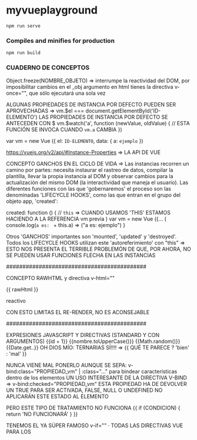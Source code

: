 # myvueplayground

```
npm run serve
```

### Compiles and minifies for production
```
npm run build
```


### CUADERNO DE CONCEPTOS
Object.freeze(NOMBRE_OBJETO) => interrumpe la reactividad del DOM, por imposibilitar cambios en el _obj argumento
en html tienes la directiva v-once="", que sólo ejecutará una sola vez

ALGUNAS PROPIEDADES DE INSTANCIA POR DEFECTO PUEDEN SER APROVECHADAS => 
vm.$el === document.getElementById('ID-ELEMENTO')
LAS PROPIEDADES DE INSTANCIA POR DEFECTO SE ANTECEDEN CON $
vm.$watch('a', function (newValue, oldValue) {
  // ESTA FUNCIÓN SE INVOCA CUANDO `vm.a` CAMBIA
})

var vm = new Vue ({
    el: `ID-ELEMENTO`,
    data: {
        a: `ejemplo`
})

https://vuejs.org/v2/api/#Instance-Properties => LA API DE VUE

CONCEPTO GANCHOS EN EL CICLO DE VIDA => Las instancias recorren un camino por partes: necesita instaurar el rastreo de datos, compilar la plantilla, llevar la propia instancia al DOM y observar cambios para la actualización del mismo DOM (la interactividad que maneja el usuario). Las diferentes funciones con las que 'gobernaremos' el proceso son las denominadas 'LIFECYCLE HOOKS', como las que entran en el grupo del objeto app, 'created':

created: function () {
    // `this` => CUANDO USAMOS 'THIS' ESTAMOS HACIENDO A LA REFERENCIA vm previa ) var vm = new Vue ({... ( 
    console.log(`a es: ` + this.a) => ("a es: ejemplo")
}

Otros 'GANCHOS' importantes son 'mounted', 'updated' y 'destroyed'. Todos los LIFECYCLE HOOKS utilizan este 'autoreferimiento' con "this" => ESTO NOS PRESENTA EL TERRIBLE PROBLEMÓN DE QUE, POR AHORA, NO SE PUEDEN USAR FUNCIONES FLECHA EN LAS INSTANCIAS

###########################################

CONCEPTO RAWHTML y directiva v-html=""

<p> {{ rawHtml }}</p> reactivo
<p> <span v-html="rawHtml"></span></p> CON ESTO LIMITAS EL RE-RENDER, NO ES ACONSEJABLE

###########################################

EXPRESIONES JAVASCRIPT Y DIRECTIVAS (STANDARD Y CON ARGUMENTOS)
{{id + 1}} {{nombre.toUpperCase()}} {{Math.random()}} {{Date.get..}}
OH DIOS MÍO: TERNARIAS SÍ!!!! => {{ QUÉ TE PARECE ? 'bien' : 'mal' }}

NUNCA VIENE MAL PONERLO AUNQUE SE SEPA: v-bind:class="PROPIEDAD_vm" | :class="..." para bindear características dentro de los elementos <html>
UN USO INTERESANTE DE LA DIRECTIVA V-BIND => v-bind:checked="PROPIEDAD_vm"
ESTA PROPIEDAD HA DE DEVOLVER UN TRUE PARA SER ACTIVADA, FALSE, NULL O UNDEFINED NO APLICARÁN ESTE ESTADO AL ELEMENTO

PERO ESTE TIPO DE TRATAMIENTO NO FUNCIONA
{{ if (CONDICION) { return 'NO FUNCIONARÁ' } }}

TENEMOS EL YA SÚPER FAMOSO v-if="" · TODAS LAS DIRECTIVAS VUE PARA LOS <template> USAN EL PREFIJO v-
LAS QUE HE USADO SON v-if v-for v-bind v-on v-model. HE VISTO EN DOCU v-cloak v-once v-html
EL CASO DE V-BIND ES DISTINTO: v-for="" v-bind: ESTO SE DEBE A QUE LAS DE V-BIND TOMAN UN "ARGUMENTO", QUE SE UTILIZARÁ PARA EL TRATAMIENTO DE LAS FUNCIONES. MEJOR EXPLICADO: V-ON:change ES UN 'EVENT LISTENER' (OYENTE DE EVENTO), LO QUE SUPONE QUE TENDRÁ FUNCIONES EFECTUANDO PROCESOS QUE REQUIEREN ESE ARGUMENTO.

###########################################

ATOMIZANDO AÚN MÁS: DIRECTIVAS DINÁMICAS DE ARGUMENTOS
<a v-bind:[NOMBRE_ATRIBUTO_EN_vm]="url"> ... </a> => SEGÚN EL TRATAMIENTO DE LA LÓGICA QUE HAGAMOS, PODEMOS UTILIZAR ESTO PARA TENER UN method : nombre_atributo_referido, que a su vez tome información de la instancia vm utilizando this. lo que significa mayor procedurización <html> - ATRIBUTO DINAMIZADO - CONTENIDO ATR DINAMIZADO
CUANDO NOMBRE_ATRIBUTO_EN_vm = "href", SERÁ COMO HABER PUESTO v-bind:href="".
<a v-on:[NOMBRE,,]="manifiéstate"> ... </a> => CUANDO NOMBRE,, SEA = "focus", === v-bind:focus
CUANDO LOS VALORES DE ESTOS ARGUMENTOS nombre_atribut... SEA NULL SE ELIMINARÁ EL BINDEO. OTROS TIPOS DE DATOS DEVOLVERÁN UNA ALERTA O ADVERTENCIA DE ERROR
<a v-bind:['algo' + ARGUMENTO ]="val"> ... </a> WRONG
<a v-bind:[unAtributoHtml]="val"> ... </a> OH YEAH!

MODIFICADORES
SON SUFIJOS ESPECIALES QUE SE UTILIZAN EN LAS DIRECTIVAS DE CAMBIO PARA AFECTARLAS DE MANERA SUSTANCIAL. ESTE EJEMPLO TRATA UNA UTILIDAD MUY TÍPICA, LA DEL event.preventDefault() =>
<form v-on:submit.prevent="NOMBRE_FUNCIÓN_vm"> ... </form> PERFECTA PARA BOTONES LIKE O PSEUDO ACTUALIZADORES DE PÁGINA

SINTAXIS
BÁSICA <a v-bind:href="url"> ... </a>           ||      <a v-on:click="doSomething"> ... </a>  
ACORTADA <a :href="url"> ... </a>               ||      <a @click="doSomething"> ... </a>
ACORTADA DINÁMIDA <a :[NOMBRE_KEY]="url"> ... </a>     ||      <a @[EVENTO]="doSomething"> ... </a>

###########################################

